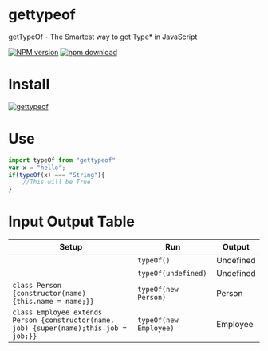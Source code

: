 # gettypeof
getTypeOf - The Smartest way to get Type* in JavaScript

[![NPM version][npm-image]][npm-url]
[![npm download][download-image]][download-url]

[npm-image]: http://img.shields.io/npm/v/gettypeof.svg?style=flat-square
[npm-url]: https://npmjs.org/package/gettypeof
[download-image]: https://img.shields.io/npm/dm/gettypeof.svg?style=flat-square
[download-url]: https://npmjs.org/package/gettypeof

# Install

[![gettypeof](https://nodei.co/npm/gettypeof.png?downloads=true)](https://npmjs.org/package/gettypeof)

# Use
```js
import typeOf from "gettypeof"
var x = "hello";
if(typeOf(x) === "String"){
    //This will be True
}
```
# Input Output Table
| Setup | Run | Output |
| --- | --- | --- |
|  | `typeOf()` | Undefined |
|  | `typeOf(undefined)` | Undefined |
| `class Person {constructor(name) {this.name = name;}}`| `typeOf(new Person)`| Person |
| `class Employee extends Person {constructor(name, job) {super(name);this.job = job;}}`| `typeOf(new Employee)`| Employee |